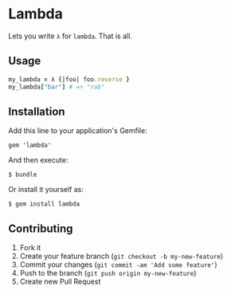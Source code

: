 # Lambda

Lets you write `λ` for `lambda`. That is all.

## Usage

```ruby
my_lambda = λ {|foo| foo.reverse }
my_lambda["bar"] # => "rab"
```

## Installation

Add this line to your application's Gemfile:

    gem 'lambda'

And then execute:

    $ bundle

Or install it yourself as:

    $ gem install lambda

## Contributing

1. Fork it
2. Create your feature branch (`git checkout -b my-new-feature`)
3. Commit your changes (`git commit -am 'Add some feature'`)
4. Push to the branch (`git push origin my-new-feature`)
5. Create new Pull Request
